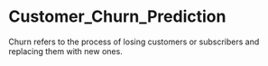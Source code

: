 # Customer_Churn_Prediction

Churn refers to the process of losing customers or subscribers and replacing them with new ones.